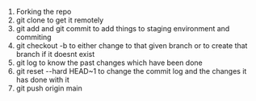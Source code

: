 1) Forking the repo
2) git clone to get it remotely
3) git add and git commit to add things to staging environment and commiting 
4) git checkout -b to either change to that given branch or to create that branch if it doesnt exist
5) git log to know the past changes which have been done
6) git reset --hard HEAD~1 to change the commit log and the changes it has done with it
7) git push origin main
